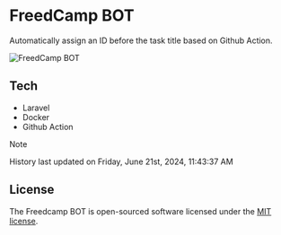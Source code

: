 # FreedCamp BOT

Automatically assign an ID before the task title based on Github Action.

![FreedCamp BOT](https://repository-images.githubusercontent.com/737932867/7d34798b-2680-471c-b089-a78a718d3d6a)

## Tech

- Laravel
- Docker
- Github Action

> [!NOTE]  
> History last updated on Friday, June 21st, 2024, 11:43:37 AM

## License

The Freedcamp BOT is open-sourced software licensed under the [MIT license](https://opensource.org/licenses/MIT).
